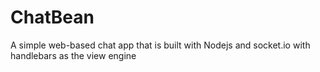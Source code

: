 # ChatBean

A simple web-based chat app that is built with Nodejs and socket.io with handlebars as the view engine
